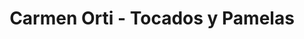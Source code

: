 ---
title: "Carmen Orti - Tocados y Pamelas"
url: /torrent/carmen-orti-tocados-y-pamelas/
shop: Modehaus
---
